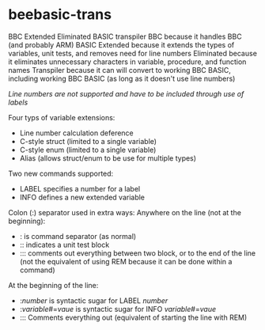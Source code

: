 # beebasic-trans
BBC Extended Eliminated BASIC transpiler
BBC because it handles BBC (and probably ARM) BASIC
Extended because it extends the types of variables, unit tests, and removes need for line numbers
Eliminated because it eliminates unnecessary characters in variable, procedure, and function names
Transpiler because it can will convert to working BBC BASIC, including working BBC BASIC (as long as it doesn't use line numbers)

*Line numbers are not supported and have to be included through use of labels*

Four typs of variable extensions:
- Line number calculation deference
- C-style struct (limited to a single variable)
- C-style enum (limited to a single variable)
- Alias (allows struct/enum to be use for multiple types)

Two new commands supported:
- LABEL specifies a number for a label
- INFO defines a new extended variable

Colon (:) separator used in extra ways:
Anywhere on the line (not at the beginning):
- : is command separator (as normal)
- :: indicates a unit test block
- ::: comments out everything between two block, or to the end of the line (not the equivalent of using REM because it can be done within a command)

At the beginning of the line:
- :*number* is syntactic sugar for LABEL *number*
- :*variable*#=*vaue* is syntactic sugar for INFO *variable*#=*vaue*
- ::: Comments everything out (equivalent of starting the line with REM)

